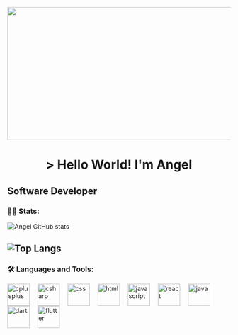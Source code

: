 <p align="center">
<img class="imagen" width="900px" height="300px" src="https://i.pinimg.com/originals/37/4a/9c/374a9ce6182b7a8aafd8c6ea6b698ff3.gif" />    
</p>

<h1 align="center"> > Hello World! I'm Angel </h1>

## Software Developer


### :man_technologist: Stats:

![Angel GitHub stats](https://github-readme-stats.vercel.app/api?username=angelmora2004&theme=github_dark&show_icons=true\&rank_icon=github)

![Top Langs](https://github-readme-stats.vercel.app/api/top-langs/?username=angelmora2004&hide_progress=true&theme=github_dark)
---

### :hammer_and_wrench: Languages and Tools:

<img align="left" alt="cplusplus" width="50px" style="padding-right:15px;" src="https://cdn.jsdelivr.net/gh/devicons/devicon/icons/cplusplus/cplusplus-original.svg" />
<img align="left" alt="csharp" width="50px" style="padding-right:15px;" src="https://cdn.jsdelivr.net/gh/devicons/devicon/icons/csharp/csharp-original.svg" />
<img align="left" alt="css" width="50px" style="padding-right:15px;" src="https://cdn.jsdelivr.net/gh/devicons/devicon/icons/css3/css3-original.svg" />
<img align="left" alt="html" width="50px" style="padding-right:15px;" src="https://cdn.jsdelivr.net/gh/devicons/devicon/icons/html5/html5-original.svg" />
<img align="left" alt="javascript" width="50px" style="padding-right:15px;" src="https://cdn.jsdelivr.net/gh/devicons/devicon/icons/javascript/javascript-original.svg" />
<img align="left" alt="react" width="50px" style="padding-right:15px;" src="https://cdn.jsdelivr.net/gh/devicons/devicon/icons/react/react-original.svg" />
<img align="left" alt="java" width="50px" style="padding-right:15px;" src="https://cdn.jsdelivr.net/gh/devicons/devicon/icons/java/java-original-wordmark.svg" />
<img align="left" alt="dart" width="50px" style="padding-right:15px;" src="https://cdn.jsdelivr.net/gh/devicons/devicon/icons/dart/dart-original.svg" />
<img align="left" alt="flutter" width="50px" style="padding-right:15px;" src="https://cdn.jsdelivr.net/gh/devicons/devicon/icons/flutter/flutter-original.svg" />
          
          
          
          

<!--
**angelmora2004/angelmora2004** is a ✨ _special_ ✨ repository because its `README.md` (this file) appears on your GitHub profile.
![code](https://user-images.githubusercontent.com/105449326/178115022-ae86aa68-45ed-490d-8e93-2f0bc6789f00.PNG)
Here are some ideas to get you started:

- 🔭 I’m currently working on ...
- 🌱 I’m currently learning ...
- 👯 I’m looking to collaborate on ...
- 🤔 I’m looking for help with ...
- 💬 Ask me about ...
- 📫 How to reach me: ...
- 😄 Pronouns: ...
- ⚡ Fun fact: ...
-->
